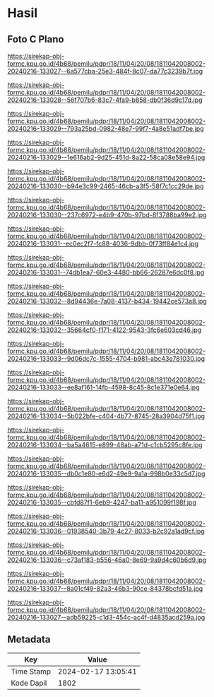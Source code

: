 # Hasil

## Foto C Plano

https://sirekap-obj-formc.kpu.go.id/4b68/pemilu/pdpr/18/11/04/20/08/1811042008002-20240216-133027--6a577cba-25e3-484f-8c07-da77c3239b7f.jpg

https://sirekap-obj-formc.kpu.go.id/4b68/pemilu/pdpr/18/11/04/20/08/1811042008002-20240216-133028--56f707b6-83c7-4fa9-b858-db0f36d9c17d.jpg

https://sirekap-obj-formc.kpu.go.id/4b68/pemilu/pdpr/18/11/04/20/08/1811042008002-20240216-133029--793a25bd-0982-48e7-99f7-4a8e51adf7be.jpg

https://sirekap-obj-formc.kpu.go.id/4b68/pemilu/pdpr/18/11/04/20/08/1811042008002-20240216-133029--1e616ab2-9d25-451d-8a22-58ca08e58e94.jpg

https://sirekap-obj-formc.kpu.go.id/4b68/pemilu/pdpr/18/11/04/20/08/1811042008002-20240216-133030--b94e3c99-2465-46cb-a3f5-58f7c1cc29de.jpg

https://sirekap-obj-formc.kpu.go.id/4b68/pemilu/pdpr/18/11/04/20/08/1811042008002-20240216-133030--237c6972-e4b9-470b-97bd-8f3788ba99e2.jpg

https://sirekap-obj-formc.kpu.go.id/4b68/pemilu/pdpr/18/11/04/20/08/1811042008002-20240216-133031--ec0ec2f7-fc88-4036-9dbb-0f73ff84e1c4.jpg

https://sirekap-obj-formc.kpu.go.id/4b68/pemilu/pdpr/18/11/04/20/08/1811042008002-20240216-133031--74db1ea7-60e3-4480-bb66-26287e6dc0f8.jpg

https://sirekap-obj-formc.kpu.go.id/4b68/pemilu/pdpr/18/11/04/20/08/1811042008002-20240216-133032--8d94436e-7a08-4137-b434-19442ce573a8.jpg

https://sirekap-obj-formc.kpu.go.id/4b68/pemilu/pdpr/18/11/04/20/08/1811042008002-20240216-133032--35664cf0-f171-4122-9543-3fc6e603cd46.jpg

https://sirekap-obj-formc.kpu.go.id/4b68/pemilu/pdpr/18/11/04/20/08/1811042008002-20240216-133033--9d06dc7c-1555-4704-b981-abc43e781030.jpg

https://sirekap-obj-formc.kpu.go.id/4b68/pemilu/pdpr/18/11/04/20/08/1811042008002-20240216-133033--ee8af161-14fb-4598-8c45-8c1e371e0e64.jpg

https://sirekap-obj-formc.kpu.go.id/4b68/pemilu/pdpr/18/11/04/20/08/1811042008002-20240216-133034--5b022bfe-c404-4b77-8745-28a3904d75f1.jpg

https://sirekap-obj-formc.kpu.go.id/4b68/pemilu/pdpr/18/11/04/20/08/1811042008002-20240216-133034--ba5a4615-e899-48ab-a71d-c1cb5295c8fe.jpg

https://sirekap-obj-formc.kpu.go.id/4b68/pemilu/pdpr/18/11/04/20/08/1811042008002-20240216-133035--db0c1e80-e6d2-49e9-9a1a-998b0e33c5d7.jpg

https://sirekap-obj-formc.kpu.go.id/4b68/pemilu/pdpr/18/11/04/20/08/1811042008002-20240216-133035--cbfd87f1-6eb9-4247-ba11-a951099f198f.jpg

https://sirekap-obj-formc.kpu.go.id/4b68/pemilu/pdpr/18/11/04/20/08/1811042008002-20240216-133036--01938540-3b79-4c27-8033-b2c92a1ad9cf.jpg

https://sirekap-obj-formc.kpu.go.id/4b68/pemilu/pdpr/18/11/04/20/08/1811042008002-20240216-133036--c73af183-b556-46a0-8e69-9a9d4c60b6d9.jpg

https://sirekap-obj-formc.kpu.go.id/4b68/pemilu/pdpr/18/11/04/20/08/1811042008002-20240216-133037--8a01cf49-82a3-46b3-90ce-84378bcfd51a.jpg

https://sirekap-obj-formc.kpu.go.id/4b68/pemilu/pdpr/18/11/04/20/08/1811042008002-20240216-133027--adb59225-c1d3-454c-ac4f-d4835acd259a.jpg


## Metadata

| Key        | Value               |
| ---------- | ------------------- |
| Time Stamp | 2024-02-17 13:05:41 |
| Kode Dapil | 1802                |



